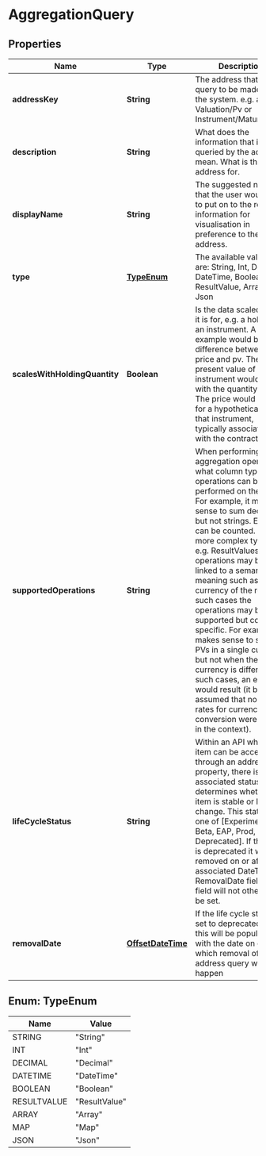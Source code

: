

# AggregationQuery

## Properties

Name | Type | Description | Notes
------------ | ------------- | ------------- | -------------
**addressKey** | **String** | The address that is the query to be made into the system. e.g. a Valuation/Pv or Instrument/MaturityDate | 
**description** | **String** | What does the information that is being queried by the address mean. What is the address for. | 
**displayName** | **String** | The suggested name that the user would wish to put on to the returned information for visualisation in preference to the address. | 
**type** | [**TypeEnum**](#TypeEnum) | The available values are: String, Int, Decimal, DateTime, Boolean, ResultValue, Array, Map, Json | 
**scalesWithHoldingQuantity** | **Boolean** | Is the data scaled when it is for, e.g. a holding in an instrument. A key example would be the difference between price and pv. The present value  of an instrument would scale with the quantity held. The price would be that for a hypothetical unit of that instrument, typically associated with the  contract size. | 
**supportedOperations** | **String** | When performing an aggregation operation, what column type operations can be performed on the data. For example, it makes sense to sum decimals but  not strings. Either can be counted. With more complex types, e.g. ResultValues, operations may be linked to a semantic meaning such as the currency  of the result. In such cases the operations may be supported but context specific. For example, it makes sense to sum PVs in a single currency but not  when the currency is different. In such cases, an error would result (it being assumed that no fx rates for currency conversion were implicit in the context). | 
**lifeCycleStatus** | **String** | Within an API where an item can be accessed through an address or property, there is an associated status that determines  whether the item is stable or likely to change. This status is one of [Experimental, Beta, EAP, Prod,  Deprecated]. If the item is  deprecated it will be removed on or after the associated DateTime RemovalDate field. That field will not otherwise be set. | 
**removalDate** | [**OffsetDateTime**](OffsetDateTime.md) | If the life cycle status is set to deprecated then this will be populated with the date on or after which removal of the address query will happen | 



## Enum: TypeEnum

Name | Value
---- | -----
STRING | &quot;String&quot;
INT | &quot;Int&quot;
DECIMAL | &quot;Decimal&quot;
DATETIME | &quot;DateTime&quot;
BOOLEAN | &quot;Boolean&quot;
RESULTVALUE | &quot;ResultValue&quot;
ARRAY | &quot;Array&quot;
MAP | &quot;Map&quot;
JSON | &quot;Json&quot;



